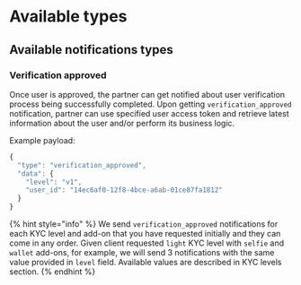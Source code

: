 # Available types

## Available notifications types

### Verification approved

Once user is approved, the partner can get notified about user verification process being successfully completed. Upon getting `verification_approved` notification, partner can use specified user access token and retrieve latest information about the user and/or perform its business logic.

Example payload:

```javascript
{
  "type": "verification_approved",
  "data": {
    "level": "v1",
    "user_id": "14ec6af0-12f8-4bce-a6ab-01ce87fa1812"
  }
}
```

{% hint style="info" %}
We send `verification_approved` notifications for each KYC level and add-on that you have requested initially and they can come in any order. Given client requested `light` KYC level with `selfie` and `wallet` add-ons, for example, we will send 3 notifications with the same value provided in `level` field. Available values are described in KYC levels section.
{% endhint %}
